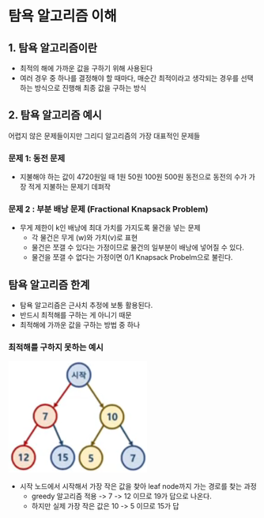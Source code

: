 # 탐욕 알고리즘 이해

## 1. 탐욕 알고리즘이란

- 최적의 해에 가까운 값을 구하기 위해 사용된다
- 여러 경우 중 하나를 결정해야 할 때마다, 매순간 최적이라고 생각되는  경우를 선택하는 방식으로 진행해 최종 값을 구하는 방식

## 2. 탐욕 알고리즘 예시

어렵지 않은 문제들이지만 그리디 알고리즘의 가장 대표적인 문제들

### 문제 1: 동전 문제
- 지불해야 하는 값이 4720원일 때 1원 50원 100원 500원 동전으로 동전의 수가 가장 적게 지불하는 문제기 데펴작

### 문제 2 : 부분 배낭 문제 (Fractional Knapsack Problem)
- 무게 제한이 k인 배낭에 최대 가치를 가지도록 물건을 넣는 문제
	- 각 물건은 무게 (w)와 가치(v)로 표현
	- 물건은 쪼갤 수 있다는 가정이므로 물건의 일부분이 배낭에 넣어질 수 있다.
	- 물건을 쪼갤 수 없다는 가정이면  0/1 Knapsack Probelm으로 불린다.
	
## 탐욕 알고리즘 한계
- 탐욕 알고리즘은 근사치 추정에 보통 활용된다.
- 반드시 최적해를 구하는 게 아니기 때문
- 최적해에 가까운 값을 구하는 방법 중 하나

### 최적해를 구하지 못하는 예시
![트리 이미지](greedy.png)

- 시작 노드에서 시작해서 가장 작은 값을 찾아 leaf node까지 가는 경로를 찾는 과정
	- greedy 알고리즘 적용 -> 7 -> 12 이므로 19가 답으로 나온다.
	- 하지만 실제 가장 작은 값은 10 -> 5 이므로 15가 답
